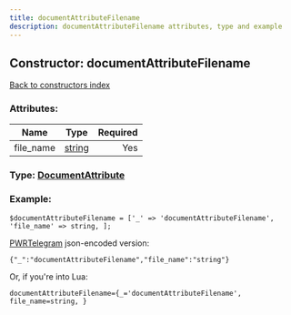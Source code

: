 ```yaml
---
title: documentAttributeFilename
description: documentAttributeFilename attributes, type and example
---
```

## Constructor: documentAttributeFilename  
[Back to constructors index](index.md)



### Attributes:

| Name     |    Type       | Required |
|----------|:-------------:|---------:|
|file\_name|[string](../types/string.md) | Yes|



### Type: [DocumentAttribute](../types/DocumentAttribute.md)


### Example:

```
$documentAttributeFilename = ['_' => 'documentAttributeFilename', 'file_name' => string, ];
```  

[PWRTelegram](https://pwrtelegram.xyz) json-encoded version:

```
{"_":"documentAttributeFilename","file_name":"string"}
```


Or, if you're into Lua:  


```
documentAttributeFilename={_='documentAttributeFilename', file_name=string, }

```


